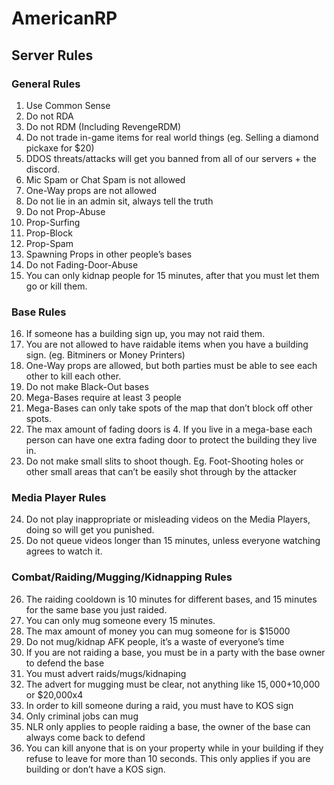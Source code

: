 # AmericanRP
## Server Rules

### General Rules
1. Use Common Sense
2. Do not RDA
3. Do not RDM (Including RevengeRDM)
4. Do not trade in-game items for real world things (eg. Selling a diamond pickaxe for $20)
5. DDOS threats/attacks will get you banned from all of our servers + the discord.
6. Mic Spam or Chat Spam is not allowed
7. One-Way props are not allowed
8. Do not lie in an admin sit, always tell the truth
9. Do not Prop-Abuse
10. Prop-Surfing
11. Prop-Block
12. Prop-Spam
13. Spawning Props in other people’s bases
14. Do not Fading-Door-Abuse
15. You can only kidnap people for 15 minutes, after that you must let them go or kill them.

### Base Rules
16. If someone has a building sign up, you may not raid them.
17. You are not allowed to have raidable items when you have a building sign. (eg. Bitminers or Money Printers)
18. One-Way props are allowed, but both parties must be able to see each other to kill each other.
19. Do not make Black-Out bases
20. Mega-Bases require at least 3 people
21. Mega-Bases can only take spots of the map that don’t block off other spots.
22. The max amount of fading doors is 4. If you live in a mega-base each person can have one extra fading door to protect the building they live in.
23. Do not make small slits to shoot though. Eg. Foot-Shooting holes or other small areas that can’t be easily shot through by the attacker

### Media Player Rules
24. Do not play inappropriate or misleading videos on the Media Players, doing so will get you punished.
25. Do not queue videos longer than 15 minutes, unless everyone watching agrees to watch it.

### Combat/Raiding/Mugging/Kidnapping Rules
26. The raiding cooldown is 10 minutes for different bases, and 15 minutes for the same base you just raided.
27. You can only mug someone every 15 minutes. 
28. The max amount of money you can mug someone for is $15000
29. Do not mug/kidnap AFK people, it’s a waste of everyone’s time
30. If you are not raiding a base, you must be in a party with the base owner to defend the base
31. You must advert raids/mugs/kidnaping
32. The advert for mugging must be clear, not anything like $15,000+$10,000 or $20,000x4
33. In order to kill someone during a raid, you must have to KOS sign
34. Only criminal jobs can mug
35. NLR only applies to people raiding a base, the owner of the base can always come back to defend
36. You can kill anyone that is on your property while in your building if they refuse to leave for more than 10 seconds. This only applies if you are building or don’t have a KOS sign.
